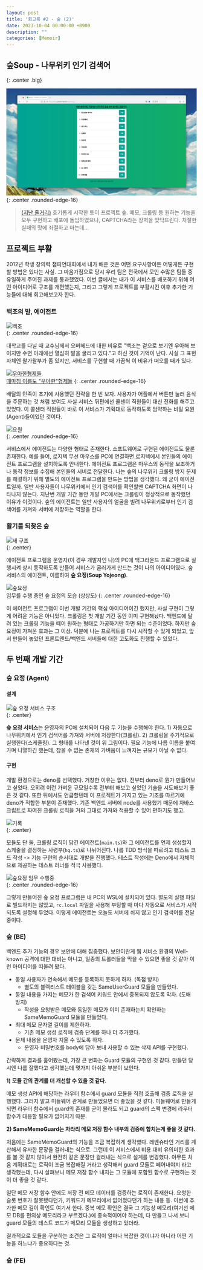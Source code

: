 ```yaml
---
layout: post
title: '회고록 #2 - 숲 (2)'
date: 2023-10-04 00:00:00 +0900
description: ""
categories: [Memoir]
---
```


## 숲Soup - 나무위키 인기 검색어
{: .center .big}

[![Soup](https://raw.githubusercontent.com/anteater333/namu-soup/main/images/s1.png)](https://blog.anteater-lab.link/namu-soup/)  
{: .center .rounded-edge-16}

> [(지난 줄거리)](/memoir/2023/09/09/memoir-soup-1.html) 호기롭게 시작한 토이 프로젝트 숲. 메모, 크롤링 등 원하는 기능을 모두 구현하고 배포에 돌입하였으나, CAPTCHA라는 장벽을 맞닥뜨린다. 처절한 실패의 맛에 좌절하고 마는데...

## 프로젝트 부활

2012년 학생 창의력 챔피언대회에서 내가 배운 것은 어떤 요구사항이든 어떻게든 구현할 방법은 있다는 사실. 그 마음가짐으로 당시 우리 팀은 전국에서 모인 수많은 팀들 중 유일하게 주어진 과제를 통과했었다. 이번 글에서는 내가 이 서비스를 배포하기 위해 어떤 아이디어로 구조를 개편했는지, 그리고 그렇게 프로젝트를 부활시킨 이후 추가한 기능들에 대해 회고해보고자 한다. 

### 백조의 발, 에이전트

![백조](https://i.postimg.cc/MT0WLD3g/swan.gif)  
{: .center .rounded-edge-16}

대학교를 다닐 때 교수님께서 오버헤드에 대한 비유로 "백조는 겉으로 보기엔 우아해 보이지만 수면 아래에선 열심히 발을 굴리고 있다."고 하신 것이 기억이 난다. 사실 그 표현 자체엔 왈가왈부가 좀 있지만, 서비스를 구현할 때 가끔씩 이 비유가 떠오를 때가 있다.

[![우아한형제들](https://i.postimg.cc/9Qvmmp0g/image.png)  
때마침 이름도 "우아한"형제들](https://www.hellodd.com/news/articleView.html?idxno=70348)
{: .center .rounded-edge-16}

배달의 민족이 초기에 사용했던 전략을 한 번 보자. 사용자가 어플에서 버튼만 눌러 음식을 주문하는 것 처럼 보여도 사실 서비스 뒤편에선 콜센터 직원들이 대신 전화를 해주고 있었다. 이 콜센터 직원들이 바로 이 서비스가 기획대로 동작하도록 암약하는 비밀 요원(Agent)들이었던 것이다.

![요원](https://i.postimg.cc/mD6VJ8TV/istockphoto-157562302-612x612.jpg)  
{: .center .rounded-edge-16}

서비스에서 에이전트는 다양한 형태로 존재한다. 소프트웨어로 구현된 에이전트도 물론 존재한다. 예를 들어, 로지텍 무선 마우스를 PC에 연결하면 로지텍에서 본인들의 에이전트 프로그램을 설치하도록 안내한다. 에이전트 프로그램은 마우스의 동작을 보조하거나 동작 정보를 수집해 본인들의 서버로 전달한다. 나는 숲의 나무위키 크롤링 방지 문제를 해결하기 위해 별도의 에이전트 프로그램을 만드는 방법을 생각했다. 왜 굳이 에이전트일까. 일반 사용자들이 나무위키에서 인기 검색어를 확인할땐 CAPTCHA 화면이 나타나지 않는다. 지난번 개발 기간 동안 개발 PC에서는 크롤링이 정상적으로 동작했던 이유가 이것이다. 숲의 에이전트는 일반 사용자의 얼굴을 빌려 나무위키로부터 인기 검색어를 가져와 서버에 저장하는 역할을 한다.

### 활기를 되찾은 숲

![새 구조](https://i.postimg.cc/mgp7jhVW/image.png)  
{: .center}

에이전트 프로그램을 운영자(이 경우 개발자인 나)의 PC에 백그라운드 프로그램으로 실행시켜 상시 동작하도록 만들어 서비스가 굴러가게 만드는 것이 나의 아이디어였다. 숲 서비스의 에이전트, 이름하여 **숲 요정(Soup Yojeong)**.

![숲요정](https://i.postimg.cc/4yq2MZzW/image.png)  
임무를 수행 중인 숲 요정의 모습 (상상도)
{: .center .rounded-edge-16}

이 에이전트 프로그램이 이번 개발 기간의 핵심 아이디어이긴 했지만, 사실 구현이 그렇게 어려운 기능은 아니었다. 크롤링은 첫 개발 기간 동안 이미 구현해놨다. 백엔드에 달려 있는 크롤링 기능을 떼어 원하는 형태로 가공하기만 하면 되는 수준이었다. 하지만 숲 요정이 가져온 효과는 그 이상. 덕분에 나는 프로젝트를 다시 시작할 수 있게 되었고, 앞서 만들어 놓았던 프론트엔드/백엔드 서버들에 대한 고도화도 진행할 수 있었다.

## 두 번째 개발 기간

### 숲 요정 (Agent)

#### 설계

![숲 요정 서비스 구조](https://i.postimg.cc/Kc37PGKS/image.png)  
{: .center}

**숲 요정 서비스**는 운영자의 PC에 설치되어 다음 두 기능을 수행해야 한다. 1) 자동으로 나무위키에서 인기 검색어를 가져와 서버에 저장한다(크롤링). 2) 크롤링을 주기적으로 실행한다(스케줄링). 그 형태를 나타낸 것이 위 그림이다. 필요 기능에 나름 이름을 붙여가며 나열하긴 했는데, 참을 수 없는 존재의 가벼움이 느껴지는 규모가 아닐 수 없다.

#### 구현

개발 환경으로는 deno를 선택했다. 거창한 이유는 없다. 전부터 deno로 뭔가 만들어보고 싶었다. 오히려 이런 가벼운 규모일수록 전부터 해보고 싶었던 기술을 시도해보기 좋은 것 같다. 또한 뒤에서도 언급할텐데 이 프로젝트가 가지고 있는 기조를 따르기에 deno가 적합한 부분이 존재했다. 기존 백엔드 서버에 node를 사용했기 때문에 자바스크립트로 짜여진 크롤링 로직을 거의 그대로 가져와 적용할 수 있어 편하기도 했고.

![기록](https://i.postimg.cc/Dwhfj2pT/image.png)  
{: .center}

모듈도 단 둘, 크롤링 로직이 담긴 에이전트(`main.ts`)와 그 에이전트를 언제 생성할지 스케줄을 결정하는 사령부(`hq.ts`)로 나뉘어진다. 나름 TDD 방식을 따르려고 테스트 코드 작성 -> 기능 구현의 순서대로 개발을 진행했다. 테스트 작성에는 Deno에서 자체적으로 제공하는 테스트 러너를 적극 사용했다.

![숲요정 임무 수행중](https://i.postimg.cc/SNDPv94q/image.png)  
{: .center .rounded-edge-16}

그렇게 만들어진 숲 요정 프로그램은 내 PC의 WSL에 설치되어 있다. 별도의 실행 파일로 빌드하지는 않았고, `rc.local` 파일을 사용해 부팅할 때 마다 자동으로 서비스가 시작되도록 설정해 두었다. 이렇게 에이전트는 오늘도 서버에 쉬지 않고 인기 검색어를 전달 중이다.

### 숲 (BE)

백엔드 추가 기능의 경우 보안에 대해 집중했다. 보안이란게 웹 서비스 환경의 Well-known 공격에 대한 대비는 아니고, 일종의 트롤러들을 막을 수 있으면 좋을 것 같아 이런 아이디어를 떠올려 봤다.

- 동일 사용자가 연속해서 메모를 등록하지 못하게 하자. (독점 방지)
  - 별도의 블랙리스트 테이블을 갖는 SameUserGuard 모듈을 만들었다.
- 동일 내용을 가지는 메모가 한 검색어 키워드 안에서 중복되지 않도록 막자. (도배 방지)
  - 작성을 요청받은 메모와 동일한 메모가 이미 존재하는지 확인하는 SameMemoGuard 모듈을 만들었다.
- 최대 메모 문자열 길이를 제한하자.
  - 기존 메모 생성 로직에 검증 단계를 하나 더 추가했다.
- 문제 내용을 운영자 지울 수 있도록 하자.
  - 운영자 비밀번호를 body에 담아 보내 사용할 수 있는 삭제 API를 구현했다.

간략하게 결과를 훑어봤는데, 가장 큰 변화는 Guard 모듈의 구현인 것 같다. 만들던 당시엔 나름 잘했다고 생각했는데 몇가지 아쉬운 부분이 보인다.

**1) 모듈 간의 관계를 더 개선할 수 있을 것 같다.**

메모 생성 API에 해당하는 라우터 함수에서 guard 모듈을 직접 호출해 검증 로직을 실행했다. 그러지 말고 미들웨어 관계로 만들었으면 더 좋았을 것 같다. 미들웨어로 만들게 되면 라우터 함수에서 guard의 존재를 굳이 몰라도 되고 guard의 스펙 변경에 라우터 함수가 대응할 필요가 없어지기 때문.

**2) SameMemoGuard는 차라리 메모 저장 함수 내부의 검증에 합치는게 좋을 것 같다.**

처음에는 SameMemoGuard의 기능을 조금 복잡하게 생각했다. 레벤슈타인 거리를 계산해서 유사한 문장을 걸러내는 식으로. 그런데 이 서비스에서 비용 대비 유의미한 효과를 볼 것 같지 않아서 완전히 같은 문장만 걸러내는 식으로 설계를 변경했다. 아무튼 처음 계획대로는 로직이 조금 복잡해질 거라고 생각해서 guard 모듈로 떼어내야지 라고 생각했는데, 다시 살펴보니 메모 저장 함수 내지는 그 모듈에 포함된 함수로 구현하는 것이 더 좋을 것 같다.

일단 메모 저장 함수 안에도 저장 전 메모 데이터를 검증하는 로직이 존재한다. 요청한 슬롯 번호가 잘못됐다던가, 키워드가 메모리에서 없어졌다던가 하는 내용 등. 이번에 추가한 메모 길이 확인도 여기서 한다. 중복 메모 확인은 결국 그 기능상 메모리(여기선 메모 DB를 편의상 메모리라고 부르겠다.)에 종속적이어야 하는데, 다 만들고 나서 보니 guard 모듈의 테스트 코드가 메모리 모듈을 생성하고 있더라.

결과적으로 모듈을 구분하는 조건은 그 로직이 얼마나 복잡한 것이냐가 아니라 어떤 기능을 하느냐가 중요하다는 것.

### 숲 (FE)
